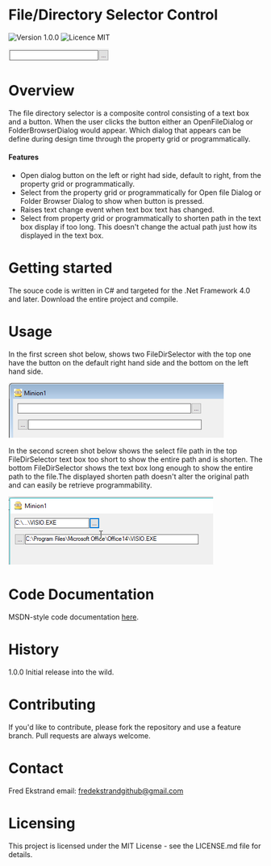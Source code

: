 # File/Directory Selector Control

![Version 1.0.0](https://img.shields.io/badge/Version-1.0.0-brightgreen.svg) ![Licence MIT](https://img.shields.io/badge/Licence-MIT-blue.svg)

![image](https://github.com/FredEkstrand/ImageFiles/raw/master/FileDirSelector/ProjectImage.png)

# Overview
The file directory selector is a composite control consisting of a text box and a button.
When the user clicks the button either an OpenFileDialog or FolderBrowserDialog would appear.
Which dialog that appears can be define during design time through the property grid or programmatically.

#### Features
* Open dialog button on the left or right had side, default to right, from the property grid or programmatically.
* Select from the property grid or programmatically for Open file Dialog or Folder Browser Dialog to show when button is pressed.
* Raises text change event when text box text has changed.
* Select from property grid or programmatically to shorten path in the text box display if too long. This doesn't change the actual path just how its displayed in the text box.

# Getting started
The souce code is written in C# and targeted for the .Net Framework 4.0 and later. Download the entire project and compile.

# Usage
In the first screen shot below, shows two FileDirSelector with the top one have the button on the default right hand side and the bottom on the left hand side.

![Project type](https://github.com/FredEkstrand/ImageFiles/raw/master/fdc1.png )

In the second screen shot below shows the select file path in the top FileDirSelector text box too short to show the entire path and is shorten.
The bottom FileDirSelector shows the text box long enough to show the entire path to the file.The displayed shorten path doesn't alter the original path and can easily be retrieve programmability.

![Project type](https://github.com/FredEkstrand/ImageFiles/raw/master/fdc3.png )

# Code Documentation
MSDN-style code documentation [here](#).

# History
 1.0.0 Initial release into the wild.

# Contributing
If you'd like to contribute, please fork the repository and use a feature
branch. Pull requests are always welcome.

# Contact
Fred Ekstrand
email: fredekstrandgithub@gmail.com

# Licensing
This project is licensed under the MIT License - see the LICENSE.md file for details.
